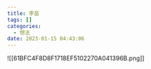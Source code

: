 ```yaml
---
title: 李苗
tags: []
categories:
  - 想法
date: 2023-01-15 04:43:06
---
```

![[61BFC4F8D8F1718EF5102270A041396B.png]]